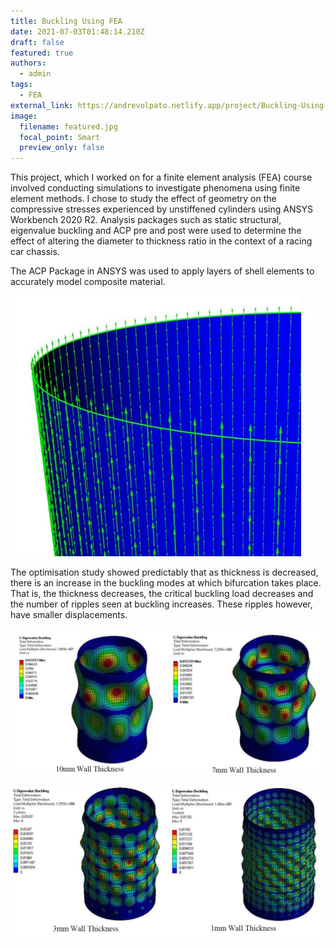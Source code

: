 ```yaml
---
title: Buckling Using FEA
date: 2021-07-03T01:48:14.210Z
draft: false
featured: true
authors:
  - admin
tags:
  - FEA
external_link: https://andrevolpato.netlify.app/project/Buckling-Using-FEA/
image:
  filename: featured.jpg
  focal_point: Smart
  preview_only: false
---
```

This project, which I worked on for a finite element analysis (FEA) course involved conducting simulations to investigate phenomena using finite element methods. I chose to study the effect of geometry on the compressive stresses experienced by unstiffened cylinders using ANSYS Workbench 2020 R2. Analysis packages such as static structural, eigenvalue buckling and ACP pre and post were used to determine the effect of altering the diameter to thickness ratio in the context of a racing car chassis.

The ACP Package in ANSYS was used to apply layers of shell elements to accurately model composite material.

![](ply-direction.jpg)

The optimisation study showed predictably that as thickness is decreased, there is an increase in the buckling modes at which bifurcation takes place. That is, the thickness decreases, the critical buckling load decreases and the number of ripples seen at buckling increases. These ripples however, have smaller displacements.

![](capture1.jpg)

![](capture2.jpg)